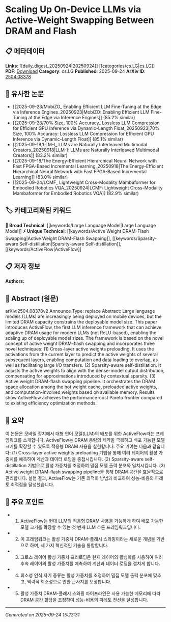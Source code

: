 <!-- KEYWORD_LINKING_METADATA:
{
  "processed_timestamp": "2025-09-24T15:23:31.806890",
  "vocabulary_version": "1.0",
  "selected_keywords": [
    "Large Language Model",
    "Active Weight DRAM-Flash Swapping",
    "Sparsity-aware Self-distillation",
    "ActiveFlow"
  ],
  "rejected_keywords": [],
  "similarity_scores": {
    "Large Language Model": 0.85,
    "Active Weight DRAM-Flash Swapping": 0.78,
    "Sparsity-aware Self-distillation": 0.72,
    "ActiveFlow": 0.8
  },
  "extraction_method": "AI_prompt_based",
  "budget_applied": true,
  "candidates_json": {
    "candidates": [
      {
        "surface": "Large Language Models",
        "canonical": "Large Language Model",
        "aliases": [
          "LLM",
          "Large Language Models"
        ],
        "category": "broad_technical",
        "rationale": "Central to the paper's focus on scaling model deployment on devices.",
        "novelty_score": 0.3,
        "connectivity_score": 0.9,
        "specificity_score": 0.6,
        "link_intent_score": 0.85
      },
      {
        "surface": "Active Weight DRAM-Flash Swapping",
        "canonical": "Active Weight DRAM-Flash Swapping",
        "aliases": [
          "DRAM-Flash Swapping",
          "Active Weight Swapping"
        ],
        "category": "unique_technical",
        "rationale": "A novel technique introduced in the paper for efficient memory usage.",
        "novelty_score": 0.75,
        "connectivity_score": 0.65,
        "specificity_score": 0.8,
        "link_intent_score": 0.78
      },
      {
        "surface": "Sparsity-aware Self-distillation",
        "canonical": "Sparsity-aware Self-distillation",
        "aliases": [
          "Self-distillation",
          "Sparsity-aware Distillation"
        ],
        "category": "unique_technical",
        "rationale": "A specific technique that aligns with the paper's focus on model efficiency.",
        "novelty_score": 0.7,
        "connectivity_score": 0.6,
        "specificity_score": 0.75,
        "link_intent_score": 0.72
      },
      {
        "surface": "ActiveFlow",
        "canonical": "ActiveFlow",
        "aliases": [],
        "category": "unique_technical",
        "rationale": "The primary framework introduced in the paper, central to its contributions.",
        "novelty_score": 0.8,
        "connectivity_score": 0.55,
        "specificity_score": 0.85,
        "link_intent_score": 0.8
      }
    ],
    "ban_list_suggestions": [
      "adaptive DRAM usage",
      "hot weight cache",
      "computation-involved weights"
    ]
  },
  "decisions": [
    {
      "candidate_surface": "Large Language Models",
      "resolved_canonical": "Large Language Model",
      "decision": "linked",
      "scores": {
        "novelty": 0.3,
        "connectivity": 0.9,
        "specificity": 0.6,
        "link_intent": 0.85
      }
    },
    {
      "candidate_surface": "Active Weight DRAM-Flash Swapping",
      "resolved_canonical": "Active Weight DRAM-Flash Swapping",
      "decision": "linked",
      "scores": {
        "novelty": 0.75,
        "connectivity": 0.65,
        "specificity": 0.8,
        "link_intent": 0.78
      }
    },
    {
      "candidate_surface": "Sparsity-aware Self-distillation",
      "resolved_canonical": "Sparsity-aware Self-distillation",
      "decision": "linked",
      "scores": {
        "novelty": 0.7,
        "connectivity": 0.6,
        "specificity": 0.75,
        "link_intent": 0.72
      }
    },
    {
      "candidate_surface": "ActiveFlow",
      "resolved_canonical": "ActiveFlow",
      "decision": "linked",
      "scores": {
        "novelty": 0.8,
        "connectivity": 0.55,
        "specificity": 0.85,
        "link_intent": 0.8
      }
    }
  ]
}
-->

# Scaling Up On-Device LLMs via Active-Weight Swapping Between DRAM and Flash

## 📋 메타데이터

**Links**: [[daily_digest_20250924|20250924]] [[categories/cs.LG|cs.LG]]
**PDF**: [Download](https://arxiv.org/pdf/2504.08378.pdf)
**Category**: cs.LG
**Published**: 2025-09-24
**ArXiv ID**: [2504.08378](https://arxiv.org/abs/2504.08378)

## 🔗 유사한 논문
- [[2025-09-23/MobiZO_ Enabling Efficient LLM Fine-Tuning at the Edge via Inference Engines_20250923|MobiZO: Enabling Efficient LLM Fine-Tuning at the Edge via Inference Engines]] (85.2% similar)
- [[2025-09-23/70% Size, 100% Accuracy_ Lossless LLM Compression for Efficient GPU Inference via Dynamic-Length Float_20250923|70% Size, 100% Accuracy: Lossless LLM Compression for Efficient GPU Inference via Dynamic-Length Float]] (85.1% similar)
- [[2025-09-18/LLM-I_ LLMs are Naturally Interleaved Multimodal Creators_20250918|LLM-I: LLMs are Naturally Interleaved Multimodal Creators]] (83.2% similar)
- [[2025-09-18/The Energy-Efficient Hierarchical Neural Network with Fast FPGA-Based Incremental Learning_20250918|The Energy-Efficient Hierarchical Neural Network with Fast FPGA-Based Incremental Learning]] (83.0% similar)
- [[2025-09-24/LCMF_ Lightweight Cross-Modality Mambaformer for Embodied Robotics VQA_20250924|LCMF: Lightweight Cross-Modality Mambaformer for Embodied Robotics VQA]] (82.9% similar)

## 🏷️ 카테고리화된 키워드
**🧠 Broad Technical**: [[keywords/Large Language Model|Large Language Model]]
**⚡ Unique Technical**: [[keywords/Active Weight DRAM-Flash Swapping|Active Weight DRAM-Flash Swapping]], [[keywords/Sparsity-aware Self-distillation|Sparsity-aware Self-distillation]], [[keywords/ActiveFlow|ActiveFlow]]

## 📋 저자 정보

**Authors:** 

## 📄 Abstract (원문)

arXiv:2504.08378v2 Announce Type: replace 
Abstract: Large language models (LLMs) are increasingly being deployed on mobile devices, but the limited DRAM capacity constrains the deployable model size. This paper introduces ActiveFlow, the first LLM inference framework that can achieve adaptive DRAM usage for modern LLMs (not ReLU-based), enabling the scaling up of deployable model sizes. The framework is based on the novel concept of active weight DRAM-flash swapping and incorporates three novel techniques: (1) Cross-layer active weights preloading. It uses the activations from the current layer to predict the active weights of several subsequent layers, enabling computation and data loading to overlap, as well as facilitating large I/O transfers. (2) Sparsity-aware self-distillation. It adjusts the active weights to align with the dense-model output distribution, compensating for approximations introduced by contextual sparsity. (3) Active weight DRAM-flash swapping pipeline. It orchestrates the DRAM space allocation among the hot weight cache, preloaded active weights, and computation-involved weights based on available memory. Results show ActiveFlow achieves the performance-cost Pareto frontier compared to existing efficiency optimization methods.

## 📝 요약

이 논문은 모바일 장치에서 대형 언어 모델(LLM)의 배포를 위한 ActiveFlow라는 프레임워크를 소개합니다. ActiveFlow는 DRAM 용량의 제약을 극복하고 배포 가능한 모델 크기를 확장할 수 있도록 적응형 DRAM 사용을 실현합니다. 주요 기여는 다음과 같습니다: (1) Cross-layer active weights preloading 기법을 통해 여러 레이어의 활성 가중치를 예측하여 계산과 데이터 로딩을 중첩시킵니다. (2) Sparsity-aware self-distillation 기법으로 활성 가중치를 조정하여 밀집 모델 출력 분포와 일치시킵니다. (3) Active weight DRAM-flash swapping pipeline을 통해 DRAM 공간을 효율적으로 관리합니다. 실험 결과, ActiveFlow는 기존 최적화 방법과 비교하여 성능-비용의 파레토 최적점을 달성했습니다.

## 🎯 주요 포인트

- 1. ActiveFlow는 현대 LLM의 적응형 DRAM 사용을 가능하게 하여 배포 가능한 모델 크기를 확장할 수 있는 첫 번째 LLM 추론 프레임워크입니다.
- 2. 이 프레임워크는 활성 가중치 DRAM-플래시 스와핑이라는 새로운 개념을 기반으로 하며, 세 가지 혁신적인 기술을 통합합니다.
- 3. 크로스 레이어 활성 가중치 프리로딩은 현재 레이어의 활성화를 사용하여 여러 후속 레이어의 활성 가중치를 예측하여 계산과 데이터 로딩을 겹치게 합니다.
- 4. 희소성 인식 자기 증류는 활성 가중치를 조정하여 밀집 모델 출력 분포에 맞추고, 맥락적 희소성으로 인한 근사치를 보상합니다.
- 5. 활성 가중치 DRAM-플래시 스와핑 파이프라인은 사용 가능한 메모리에 따라 DRAM 공간 할당을 조정하여 성능-비용의 파레토 전선을 달성합니다.


---

*Generated on 2025-09-24 15:23:31*